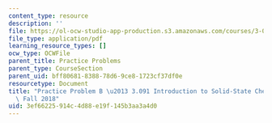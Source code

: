 ```yaml
---
content_type: resource
description: ''
file: https://ol-ocw-studio-app-production.s3.amazonaws.com/courses/3-091-introduction-to-solid-state-chemistry-fall-2018/3ef66225914c4d88e19f145b3aa3a4d0_MIT3_091F18_PPB.pdf
file_type: application/pdf
learning_resource_types: []
ocw_type: OCWFile
parent_title: Practice Problems
parent_type: CourseSection
parent_uid: bff80681-8388-78d6-9ce8-1723cf37df0e
resourcetype: Document
title: "Practice Problem B \u2013 3.091 Introduction to Solid-State Chemistry \u2013\
  \ Fall 2018"
uid: 3ef66225-914c-4d88-e19f-145b3aa3a4d0
---
```

